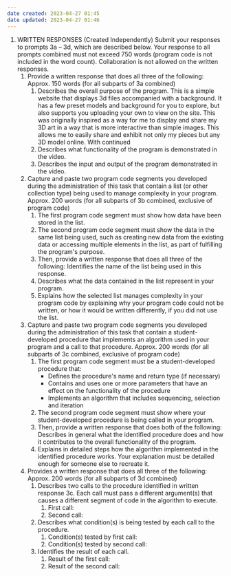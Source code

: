 ```yaml
---
date created: 2023-04-27 01:45
date updated: 2023-04-27 01:46
---
```


1. WRITTEN RESPONSES (Created Independently)
   Submit your responses to prompts 3a – 3d, which are described below. Your response to all prompts combined must not exceed 750 words (program code is not included in the word count). Collaboration is not allowed on the written responses.
   1. Provide a written response that does all three of the following:
      Approx. 150 words (for all subparts of 3a combined)
      1. Describes the overall purpose of the program.
         This is a simple website that displays 3d files accompanied with a background. It has a few preset models and background for you to explore, but also supports you uploading your own to view on the site. This was originally inspired as a way for me to display and share my 3D art in a way that is more interactive than simple images. This allows me to easily share and exhibit not only my pieces but any 3D model online. With continued 
      1. Describes what functionality of the program is demonstrated in the video.
      2. Describes the input and output of the program demonstrated in the video.
   2. Capture and paste two program code segments you developed during the administration of this task that contain a list (or other collection type) being used to manage complexity in your program.
      Approx. 200 words (for all subparts of 3b combined, exclusive of program code)
      1. The first program code segment must show how data have been stored in the list.
      2. The second program code segment must show the data in the same list being used, such as creating new data from the existing data or accessing multiple elements in the list, as part of fulfilling the program's purpose.
      3. Then, provide a written response that does all three of the following:
         Identifies the name of the list being used in this response.
      4. Describes what the data contained in the list represent in your program.
      5. Explains how the selected list manages complexity in your program code by explaining why your program code could not be written, or how it would be written differently, if you did not use the list.
   3. Capture and paste two program code segments you developed during the administration of this task that contain a student-developed procedure that implements an algorithm used in your program and a call to that procedure.
      Approx. 200 words (for all subparts of 3c combined, exclusive of program code)
      1. The first program code segment must be a student-developed procedure that:
         - Defines the procedure's name and return type (if necessary)
         - Contains and uses one or more parameters that have an effect on the functionality of the procedure
         - Implements an algorithm that includes sequencing, selection and iteration
      2. The second program code segment must show where your student-developed procedure is being called in your program.
      3. Then, provide a written response that does both of the following:
         Describes in general what the identified procedure does and how it contributes to the overall functionality of the program.
      4. Explains in detailed steps how the algorithm implemented in the identified procedure works. Your explanation must be detailed enough for someone else to recreate it.
   4. Provides a written response that does all three of the following:
      Approx. 200 words (for all subparts of 3d combined)
      1. Describes two calls to the procedure identified in written response 3c. Each call must pass a different argument(s) that causes a different segment of code in the algorithm to execute.
         1. First call:
         2. Second call:
      2. Describes what condition(s) is being tested by each call to the procedure.
         1. Condition(s) tested by first call:
         2. Condition(s) tested by second call:
      3. Identifies the result of each call.
         1. Result of the first call:
         2. Result of the second call:
